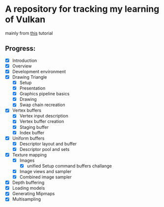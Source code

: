 # A repository for tracking my learning of Vulkan

mainly from [this](https://vulkan-tutorial.com/) tutorial

## Progress:
- [x] Introduction
- [x] Overview
- [x] Development environment
- [x] Drawing Triangle
	- [x] Setup
	- [x] Presentation
	- [x] Graphics pipeline basics
	- [x] Drawing
	- [x] Swap chain recreation
- [x] Vertex buffers
	- [x] Vertex input description
	- [x] Vertex buffer creation
	- [x] Staging buffer
	- [x] Index buffer
- [x] Uniform buffers
	- [x] Descriptor layout and buffer
	- [x] Descriptor pool and sets
- [x] Texture mapping
	- [x] Images
		- [x] unified Setup command buffers challange
	- [x] Image views and sampler
	- [x] Combined image sampler
- [x] Depth buffering
- [x] Loading models
- [x] Generating Mipmaps
- [x] Multisampling
